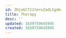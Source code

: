 ```yaml
---
id: ZHjaGCf21tmroZadL5gdm
title: Therapy
desc: ''
updated: 1639759645945
created: 1639759645945
---
```


